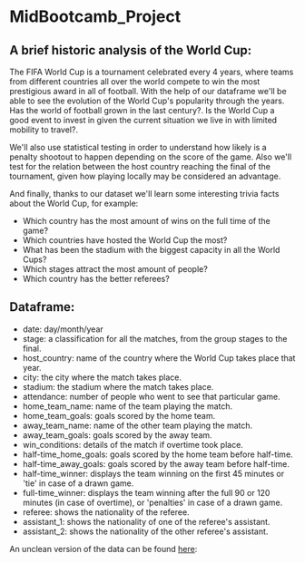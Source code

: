 # MidBootcamb_Project

## A brief historic analysis of the World Cup:

The FIFA World Cup is a tournament celebrated every 4 years, where teams from different countries all over the world compete to win the most prestigious award in all of football. With the help of our dataframe we'll be able to see the evolution of the World Cup's popularity through the years. Has the world of football grown in the last century?. Is the World Cup a good event to invest in given the current situation we live in with limited mobility to travel?.

We'll also use statistical testing in order to understand how likely is a penalty shootout to happen depending on the score of the game. Also we'll test for the relation between the host country reaching the final of the tournament, given how playing locally may be considered an advantage. 



And finally, thanks to our dataset we'll learn some interesting trivia facts about the World Cup, for example:

  * Which country has the most amount of wins on the full time of the game?
  * Which countries have hosted the World Cup the most?
  * What has been the stadium with the biggest capacity in all the World Cups?
  * Which stages attract the most amount of people?
  * Which country has the better referees?

## Dataframe:

  - date: day/month/year
  - stage: a classification for all the matches, from the group stages to the final.
  - host_country: name of the country where the World Cup takes place that year.
  - city: the city where the match takes place.
  - stadium: the stadium where the match takes place.
  - attendance: number of people who went to see that particular game.
  - home_team_name: name of the team playing the match.
  - home_team_goals: goals scored by the home team.
  - away_team_name: name of the other team playing the match.
  - away_team_goals: goals scored by the away team.
  - win_conditions: details of the match if overtime took place.
  - half-time_home_goals: goals scored by the home team before half-time.
  - half-time_away_goals: goals scored by the away team before half-time.
  - half-time_winner: displays the team winning on the first 45 minutes or 'tie' in case of a drawn game.
  - full-time_winner: displays the team winning after the full 90 or 120 minutes (in case of overtime), or 'penalties' in case of a drawn game.
  - referee: shows the nationality of the referee.
  - assistant_1: shows the nationality of one of the referee's assistant.
  - assistant_2: shows the nationality of the other referee's assistant.

An unclean version of the data can be found [here](https://www.kaggle.com/datasets/abecklas/fifa-world-cup):
